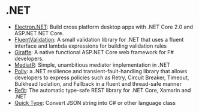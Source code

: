 # .NET

* [Electron.NET](https://github.com/ElectronNET/Electron.NET): Build cross platform desktop apps with .NET Core 2.0 and ASP.NET NET Core.
* [FluentValidation](https://github.com/JeremySkinner/FluentValidation): A small validation library for .NET that uses a fluent interface and lambda expressions for building validation rules
* [Giraffe](https://github.com/giraffe-fsharp/Giraffe): A native functional ASP.NET Core web framework for F# developers.
* [MediatR](https://github.com/jbogard/MediatR): Simple, unambitious mediator implementation in .NET
* [Polly](https://github.com/App-vNext/Polly): a .NET resilience and transient-fault-handling library that allows developers to express policies such as Retry, Circuit Breaker, Timeout, Bulkhead Isolation, and Fallback in a fluent and thread-safe manner
* [Refit](https://github.com/paulcbetts/refit): The automatic type-safe REST library for .NET Core, Xamarin and .NET
* [Quick Type](https://app.quicktype.io): Convert JSON string into C# or other language class


